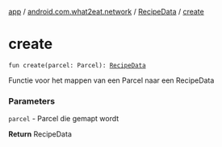 [app](../../index.md) / [android.com.what2eat.network](../index.md) / [RecipeData](index.md) / [create](./create.md)

# create

`fun create(parcel: Parcel): `[`RecipeData`](index.md)

Functie voor het mappen van een Parcel naar een RecipeData

### Parameters

`parcel` - Parcel die gemapt wordt

**Return**
RecipeData

